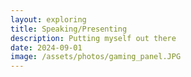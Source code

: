 ```yaml
---
layout: exploring
title: Speaking/Presenting
description: Putting myself out there
date: 2024-09-01
image: /assets/photos/gaming_panel.JPG
---
```


